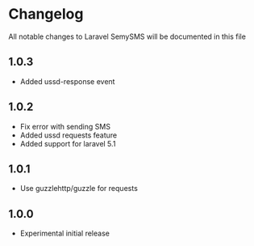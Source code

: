 # Changelog

All notable changes to Laravel SemySMS will be documented in this file

## 1.0.3
- Added ussd-response event

## 1.0.2
- Fix error with sending SMS
- Added ussd requests feature
- Added support for laravel 5.1

## 1.0.1
- Use guzzlehttp/guzzle for requests

## 1.0.0
- Experimental initial release
